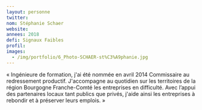 ```yaml
---
layout: personne
twitter: 
nom: Stéphanie Schaer
website:
annees: 2018
defi: Signaux Faibles
profil: 
images:
  - /img/portfolio/6_Photo-SCHAER-st%C3%A9phanie.jpg
---
```


« Ingénieure de formation, j'ai été nommée en avril 2014
Commissaire au redressement productif. J'accompagne au quotidien
sur les territoires de la région Bourgogne Franche-Comté les
entreprises en difficulté. Avec l’appui des partenaires locaux tant
publics que privés, j'aide ainsi les entreprises à rebondir et à
préserver leurs emplois. »
